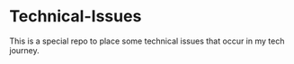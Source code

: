 # Technical-Issues
This is a special repo to place some technical issues that occur in my tech journey.
